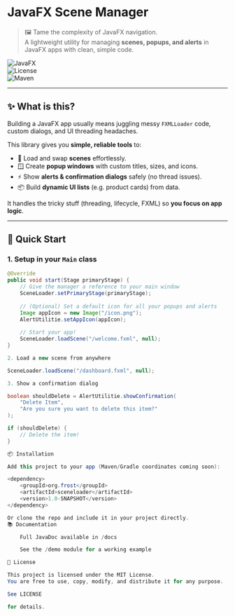 # JavaFX Scene Manager  

> 🖼️ Tame the complexity of JavaFX navigation.  
> A lightweight utility for managing **scenes, popups, and alerts** in JavaFX apps with clean, simple code.  

![JavaFX](https://img.shields.io/badge/JavaFX-Scene%20Manager-blue?logo=java&logoColor=white)  
![License](https://img.shields.io/badge/license-MIT-green.svg)  
![Maven](https://img.shields.io/badge/Maven-ready-orange)  

---

## ✨ What is this?  

Building a JavaFX app usually means juggling messy `FXMLLoader` code, custom dialogs, and UI threading headaches.  

This library gives you **simple, reliable tools** to:  

- 🚀 Load and swap **scenes** effortlessly.  
- 🪟 Create **popup windows** with custom titles, sizes, and icons.  
- ⚡ Show **alerts & confirmation dialogs** safely (no thread issues).  
- 📦 Build **dynamic UI lists** (e.g. product cards) from data.  

It handles the tricky stuff (threading, lifecycle, FXML) so **you focus on app logic**.  

---

## 🚀 Quick Start  

### 1. Setup in your `Main` class  
```java
@Override
public void start(Stage primaryStage) {
    // Give the manager a reference to your main window
    SceneLoader.setPrimaryStage(primaryStage);
    
    // (Optional) Set a default icon for all your popups and alerts
    Image appIcon = new Image("/icon.png");
    AlertUtilitie.setAppIcon(appIcon);
    
    // Start your app!
    SceneLoader.loadScene("/welcome.fxml", null);
}

2. Load a new scene from anywhere

SceneLoader.loadScene("/dashboard.fxml", null);

3. Show a confirmation dialog

boolean shouldDelete = AlertUtilitie.showConfirmation(
    "Delete Item", 
    "Are you sure you want to delete this item?"
);

if (shouldDelete) {
    // Delete the item!
}

📦 Installation

Add this project to your app (Maven/Gradle coordinates coming soon):

<dependency>
    <groupId>org.frost</groupId>
    <artifactId>sceneloader</artifactId>
    <version>1.0-SNAPSHOT</version>
</dependency>

Or clone the repo and include it in your project directly.
📚 Documentation

    Full JavaDoc available in /docs

    See the /demo module for a working example

📝 License

This project is licensed under the MIT License.
You are free to use, copy, modify, and distribute it for any purpose.

See LICENSE

for details.

